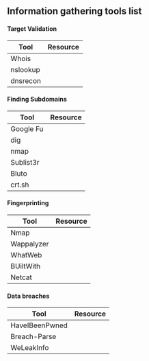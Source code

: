 ## Information gathering tools list

#### Target Validation

Tool | Resource
-----|---------
Whois | 
nslookup | 
dnsrecon | 

#### Finding Subdomains

Tool | Resource
-----|---------
Google Fu |
dig |
nmap |
Sublist3r |
Bluto |
crt.sh |

#### Fingerprinting

Tool | Resource
-----|---------
Nmap |
Wappalyzer |
WhatWeb |
BUiltWith |
Netcat |

#### Data breaches

Tool | Resource
-----|---------
HaveIBeenPwned |
Breach-Parse |
WeLeakInfo |

